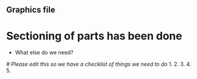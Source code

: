 ## Graphics file
# Sectioning of parts has been done
* What else do we need?

*# Please edit this so we have a checklist of things we need to do*
1.
2.
3.
4.
5.
